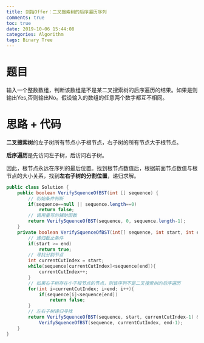 ```yaml
---
title: 剑指Offer：二叉搜索树的后序遍历序列
comments: true
toc: true
date: 2019-10-06 15:44:08
categories: Algorithm
tags: Binary Tree
---
```


# 题目

输入一个整数数组，判断该数组是不是某二叉搜索树的后序遍历的结果。如果是则输出Yes,否则输出No。假设输入的数组的任意两个数字都互不相同。

# 思路 + 代码

**二叉搜索树**的左子树所有节点小于根节点，右子树的所有节点大于根节点。

**后序遍历**是先访问左子树，后访问右子树。

因此，根节点永远在序列的最后位置。找到根节点数值后，根据前面节点数值与根节点的大小关系，找到**左右子树的分割位置**，递归求解。

```java
public class Solution {
    public boolean VerifySquenceOfBST(int [] sequence) {
        // 初始条件判断
        if(sequence==null || sequence.length==0)
            return false;
        // 调用重写的辅助函数
        return VerifySquenceOfBST(sequence, 0, sequence.length-1);
    }
    private boolean VerifySquenceOfBST(int[] sequence, int start, int end){
        // 递归截止条件
        if(start >= end)
            return true;
        // 寻找分割节点
        int currentCutIndex = start;
        while(sequence[currentCutIndex]<sequence[end]){
            currentCutIndex++;
        }
        // 如果右子树存在小于根节点的节点，则该序列不是二叉搜索树的后序遍历
        for(int i=currentCutIndex; i<end; i++){
            if(sequence[i]<sequence[end])
                return false;
        }
        // 左右子树递归寻找
        return VerifySquenceOfBST(sequence, start, currentCutIndex-1) && 
            VerifySquenceOfBST(sequence, currentCutIndex, end-1);
    }
}
```
